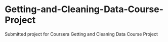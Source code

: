 # Getting-and-Cleaning-Data-Course-Project
Submitted project for Coursera Getting and Cleaning Data Course Project
